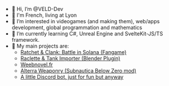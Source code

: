 - 👋 Hi, I’m @VELD-Dev
- 🏴 I'm French, living at Lyon
- 👀 I’m interested in videogames (and making them), web/apps development, global programmation and mathematics
- 🌱 I’m currently learning C#, Unreal Engine and SvelteKit-JS/TS framework.
- 💞️ My main projects are:
  - [Ratchet & Clank: Battle in Solana (Fangame)](https://galaxstar-studio.xyz/ "galaxstar-studio.xyz")
  - [Raclette & Tank Importer (Blender Plugin)](https://github.com/VELD-Dev/raclette-and-tank "Raclette & Tank repo")
  - [Weebnovel.fr](https//www.weebnovel.fr/ "weebnovel.fr")
  - [Alterra Weaponry (Subnautica Below Zero mod)](https://github.com/VELD-Dev/AlterraWeaponry "AlterraWeaponry repo")
  - [A little Discord bot, just for fun but anyway](403 "Forbidden")
